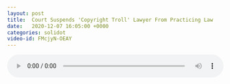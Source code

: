 ```yaml
---
layout: post
title:  Court Suspends 'Copyright Troll' Lawyer From Practicing Law
date:   2020-12-07 16:05:00 +0000
categories: solidot
video-id: FMcjyN-OEAY
---
```


<audio src="/assets/ddb200a36c6e9ac486689451e283379b.mp3" style="width: 100%;" controls></audio>

